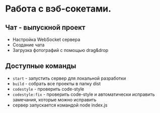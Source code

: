 # Работа с вэб-сокетами. 
## Чат - выпускной проект

* Настройка WebSocket сервера
* Создание чата
* Загрузка фотографий с помощью drag&drop


## Доступные команды

- `start` - запустить сервер для локальной разработки
- `build` - собрать все проекты в папку dist
- `codestyle` - проверить code-style
- `codestyle:fix` - проверить code-style и автоматически исправить замечания, которые можно исправить
- сервер запускается командой node index.js




